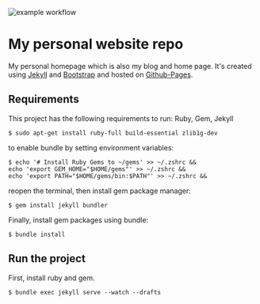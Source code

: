 ![example workflow](https://github.com/mralinp/mralinp.github.io/actions/workflows/pages/pages-build-deployment/badge.svg)
# My personal website repo
My personal homepage which is also my blog and home page. It's created using [Jekyll](https://jekyllrb.com/) and [Bootstrap](https://getbootstrap.com/) and hosted on [Github-Pages](https://pages.github.com/).
## Requirements

This project has the following requirements to run:
Ruby, Gem, Jekyll

```console
$ sudo apt-get install ruby-full build-essential zlib1g-dev
```

to enable bundle by setting environment variables:
```console
$ echo '# Install Ruby Gems to ~/gems' >> ~/.zshrc &&
echo 'export GEM_HOME="$HOME/gems"' >> ~/.zshrc &&
echo 'export PATH="$HOME/gems/bin:$PATH"' >> ~/.zshrc &&
```

reopen the terminal, then install gem package manager:
```console
$ gem install jekyll bundler
```

Finally, install gem packages using bundle:
```console
$ bundle install
```

## Run the project
First, install ruby and gem.

```console
$ bundle exec jekyll serve --watch --drafts
```
